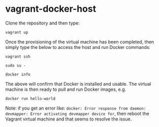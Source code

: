 # vagrant-docker-host

Clone the repository and then type:

`vagrant up`

Once the provisioning of the virtual machine has been completed, then simply type the below to access the host and run Docker commands:

`vagrant ssh`

`sudo su -`

`docker info`

The above will confirm that Docker is installed and usable.  The virtual machine is then ready to pull and run Docker images, e.g.

`docker run hello-world`

Note: if you get an error like: `docker: Error response from daemon: devmapper: Error activating devmapper device for`, then reboot the Vagrant virtual machine and that seems to resolve the issue.

